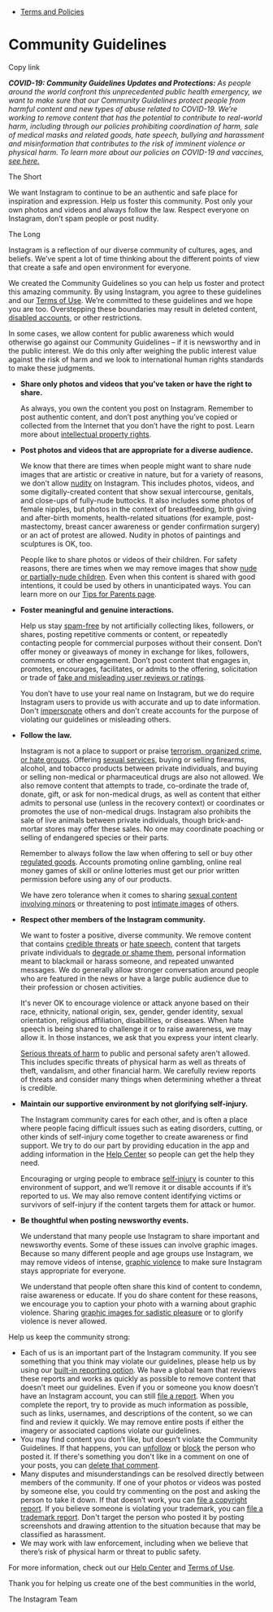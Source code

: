 *   [Terms and Policies](https://help.instagram.com/1417489251945243/?helpref=breadcrumb)

Community Guidelines
====================

Copy link

_**COVID-19: Community Guidelines Updates and Protections:** As people around the world confront this unprecedented public health emergency, we want to make sure that our Community Guidelines protect people from harmful content and new types of abuse related to COVID-19. We’re working to remove content that has the potential to contribute to real-world harm, including through our policies prohibiting coordination of harm, sale of medical masks and related goods, hate speech, bullying and harassment and misinformation that contributes to the risk of imminent violence or physical harm. To learn more about our policies on COVID-19 and vaccines, [see here.](https://help.instagram.com/697825587576762?helpref=faq_content)_

The Short

We want Instagram to continue to be an authentic and safe place for inspiration and expression. Help us foster this community. Post only your own photos and videos and always follow the law. Respect everyone on Instagram, don’t spam people or post nudity.

The Long

Instagram is a reflection of our diverse community of cultures, ages, and beliefs. We’ve spent a lot of time thinking about the different points of view that create a safe and open environment for everyone.

We created the Community Guidelines so you can help us foster and protect this amazing community. By using Instagram, you agree to these guidelines and our [Terms of Use](https://www.instagram.com/legal/terms). We’re committed to these guidelines and we hope you are too. Overstepping these boundaries may result in deleted content, [disabled accounts](https://help.instagram.com/366993040048856?helpref=faq_content), or other restrictions.

In some cases, we allow content for public awareness which would otherwise go against our Community Guidelines – if it is newsworthy and in the public interest. We do this only after weighing the public interest value against the risk of harm and we look to international human rights standards to make these judgments.

*   **Share only photos and videos that you’ve taken or have the right to share.**
    
    As always, you own the content you post on Instagram. Remember to post authentic content, and don’t post anything you’ve copied or collected from the Internet that you don’t have the right to post. Learn more about [intellectual property rights](https://help.instagram.com/126382350847838?helpref=faq_content).
    
*   **Post photos and videos that are appropriate for a diverse audience.**
    
    We know that there are times when people might want to share nude images that are artistic or creative in nature, but for a variety of reasons, we don’t allow [nudity](https://l.instagram.com/?u=https%3A%2F%2Fwww.facebook.com%2Fcommunitystandards%2Fadult_nudity_sexual_activity&e=AT1YsgSMQJqG2HFiETkLT1gg9hr_-jvmt56bBr2yVqt8MQfZhy9hjDs559T0Gf18LwQTbCMEXZX1Tu2C5AWwmvs_134nJYcWZKPk_iIO42DfkElRT3EHjovEe17vWHtIhKiVfUznxM5TsGhkwqcMAjhhpUHU0mVSxCX4xg) on Instagram. This includes photos, videos, and some digitally-created content that show sexual intercourse, genitals, and close-ups of fully-nude buttocks. It also includes some photos of female nipples, but photos in the context of breastfeeding, birth giving and after-birth moments, health-related situations (for example, post-mastectomy, breast cancer awareness or gender confirmation surgery) or an act of protest are allowed. Nudity in photos of paintings and sculptures is OK, too.
    
    People like to share photos or videos of their children. For safety reasons, there are times when we may remove images that show [nude or partially-nude children](https://l.instagram.com/?u=https%3A%2F%2Fwww.facebook.com%2Fcommunitystandards%2Fchild_nudity_sexual_exploitation&e=AT1YsgSMQJqG2HFiETkLT1gg9hr_-jvmt56bBr2yVqt8MQfZhy9hjDs559T0Gf18LwQTbCMEXZX1Tu2C5AWwmvs_134nJYcWZKPk_iIO42DfkElRT3EHjovEe17vWHtIhKiVfUznxM5TsGhkwqcMAjhhpUHU0mVSxCX4xg). Even when this content is shared with good intentions, it could be used by others in unanticipated ways. You can learn more on our [Tips for Parents page](https://help.instagram.com/154475974694511/?helpref=faq_content).
    
*   **Foster meaningful and genuine interactions.**
    
    Help us stay [spam-free](https://l.instagram.com/?u=https%3A%2F%2Fwww.facebook.com%2Fcommunitystandards%2Fspam&e=AT1YsgSMQJqG2HFiETkLT1gg9hr_-jvmt56bBr2yVqt8MQfZhy9hjDs559T0Gf18LwQTbCMEXZX1Tu2C5AWwmvs_134nJYcWZKPk_iIO42DfkElRT3EHjovEe17vWHtIhKiVfUznxM5TsGhkwqcMAjhhpUHU0mVSxCX4xg) by not artificially collecting likes, followers, or shares, posting repetitive comments or content, or repeatedly contacting people for commercial purposes without their consent. Don’t offer money or giveaways of money in exchange for likes, followers, comments or other engagement. Don’t post content that engages in, promotes, encourages, facilitates, or admits to the offering, solicitation or trade of [fake and misleading user reviews or ratings](https://l.instagram.com/?u=https%3A%2F%2Fwww.facebook.com%2Fcommunitystandards%2Ffraud_deception&e=AT1YsgSMQJqG2HFiETkLT1gg9hr_-jvmt56bBr2yVqt8MQfZhy9hjDs559T0Gf18LwQTbCMEXZX1Tu2C5AWwmvs_134nJYcWZKPk_iIO42DfkElRT3EHjovEe17vWHtIhKiVfUznxM5TsGhkwqcMAjhhpUHU0mVSxCX4xg).
    
    You don’t have to use your real name on Instagram, but we do require Instagram users to provide us with accurate and up to date information. Don't [impersonate](https://l.instagram.com/?u=https%3A%2F%2Fwww.facebook.com%2Fcommunitystandards%2Fmisrepresentation&e=AT1YsgSMQJqG2HFiETkLT1gg9hr_-jvmt56bBr2yVqt8MQfZhy9hjDs559T0Gf18LwQTbCMEXZX1Tu2C5AWwmvs_134nJYcWZKPk_iIO42DfkElRT3EHjovEe17vWHtIhKiVfUznxM5TsGhkwqcMAjhhpUHU0mVSxCX4xg) others and don't create accounts for the purpose of violating our guidelines or misleading others.
    
*   **Follow the law.**
    
    Instagram is not a place to support or praise [terrorism, organized crime, or hate groups](https://l.instagram.com/?u=https%3A%2F%2Fwww.facebook.com%2Fcommunitystandards%2Fdangerous_individuals_organizations&e=AT1YsgSMQJqG2HFiETkLT1gg9hr_-jvmt56bBr2yVqt8MQfZhy9hjDs559T0Gf18LwQTbCMEXZX1Tu2C5AWwmvs_134nJYcWZKPk_iIO42DfkElRT3EHjovEe17vWHtIhKiVfUznxM5TsGhkwqcMAjhhpUHU0mVSxCX4xg). Offering [sexual services](https://l.instagram.com/?u=https%3A%2F%2Fwww.facebook.com%2Fcommunitystandards%2Fsexual_solicitation&e=AT1YsgSMQJqG2HFiETkLT1gg9hr_-jvmt56bBr2yVqt8MQfZhy9hjDs559T0Gf18LwQTbCMEXZX1Tu2C5AWwmvs_134nJYcWZKPk_iIO42DfkElRT3EHjovEe17vWHtIhKiVfUznxM5TsGhkwqcMAjhhpUHU0mVSxCX4xg), buying or selling firearms, alcohol, and tobacco products between private individuals, and buying or selling non-medical or pharmaceutical drugs are also not allowed. We also remove content that attempts to trade, co-ordinate the trade of, donate, gift, or ask for non-medical drugs, as well as content that either admits to personal use (unless in the recovery context) or coordinates or promotes the use of non-medical drugs. Instagram also prohibits the sale of live animals between private individuals, though brick-and-mortar stores may offer these sales. No one may coordinate poaching or selling of endangered species or their parts.
    
    Remember to always follow the law when offering to sell or buy other [regulated goods](https://l.instagram.com/?u=https%3A%2F%2Fwww.facebook.com%2Fcommunitystandards%2Fregulated_goods&e=AT1YsgSMQJqG2HFiETkLT1gg9hr_-jvmt56bBr2yVqt8MQfZhy9hjDs559T0Gf18LwQTbCMEXZX1Tu2C5AWwmvs_134nJYcWZKPk_iIO42DfkElRT3EHjovEe17vWHtIhKiVfUznxM5TsGhkwqcMAjhhpUHU0mVSxCX4xg). Accounts promoting online gambling, online real money games of skill or online lotteries must get our prior written permission before using any of our products.
    
    We have zero tolerance when it comes to sharing [sexual content involving minors](https://l.instagram.com/?u=https%3A%2F%2Fwww.facebook.com%2Fcommunitystandards%2Fchild_nudity_sexual_exploitation&e=AT1YsgSMQJqG2HFiETkLT1gg9hr_-jvmt56bBr2yVqt8MQfZhy9hjDs559T0Gf18LwQTbCMEXZX1Tu2C5AWwmvs_134nJYcWZKPk_iIO42DfkElRT3EHjovEe17vWHtIhKiVfUznxM5TsGhkwqcMAjhhpUHU0mVSxCX4xg) or threatening to post [intimate images](https://l.instagram.com/?u=https%3A%2F%2Fwww.facebook.com%2Fcommunitystandards%2Fsexual_exploitation_adults&e=AT1YsgSMQJqG2HFiETkLT1gg9hr_-jvmt56bBr2yVqt8MQfZhy9hjDs559T0Gf18LwQTbCMEXZX1Tu2C5AWwmvs_134nJYcWZKPk_iIO42DfkElRT3EHjovEe17vWHtIhKiVfUznxM5TsGhkwqcMAjhhpUHU0mVSxCX4xg) of others.
    
*   **Respect other members of the Instagram community.**
    
    We want to foster a positive, diverse community. We remove content that contains [credible threats](https://l.instagram.com/?u=https%3A%2F%2Fwww.facebook.com%2Fcommunitystandards%2Fcredible_violence&e=AT1YsgSMQJqG2HFiETkLT1gg9hr_-jvmt56bBr2yVqt8MQfZhy9hjDs559T0Gf18LwQTbCMEXZX1Tu2C5AWwmvs_134nJYcWZKPk_iIO42DfkElRT3EHjovEe17vWHtIhKiVfUznxM5TsGhkwqcMAjhhpUHU0mVSxCX4xg) or [hate speech](https://l.instagram.com/?u=https%3A%2F%2Fwww.facebook.com%2Fcommunitystandards%2Fhate_speech&e=AT1YsgSMQJqG2HFiETkLT1gg9hr_-jvmt56bBr2yVqt8MQfZhy9hjDs559T0Gf18LwQTbCMEXZX1Tu2C5AWwmvs_134nJYcWZKPk_iIO42DfkElRT3EHjovEe17vWHtIhKiVfUznxM5TsGhkwqcMAjhhpUHU0mVSxCX4xg), content that targets private individuals to [degrade or shame them](https://l.instagram.com/?u=https%3A%2F%2Fwww.facebook.com%2Fcommunitystandards%2Fbullying&e=AT1YsgSMQJqG2HFiETkLT1gg9hr_-jvmt56bBr2yVqt8MQfZhy9hjDs559T0Gf18LwQTbCMEXZX1Tu2C5AWwmvs_134nJYcWZKPk_iIO42DfkElRT3EHjovEe17vWHtIhKiVfUznxM5TsGhkwqcMAjhhpUHU0mVSxCX4xg), personal information meant to blackmail or harass someone, and repeated unwanted messages. We do generally allow stronger conversation around people who are featured in the news or have a large public audience due to their profession or chosen activities.
    
    It's never OK to encourage violence or attack anyone based on their race, ethnicity, national origin, sex, gender, gender identity, sexual orientation, religious affiliation, disabilities, or diseases. When hate speech is being shared to challenge it or to raise awareness, we may allow it. In those instances, we ask that you express your intent clearly.
    
    [Serious threats of harm](https://l.instagram.com/?u=https%3A%2F%2Fwww.facebook.com%2Fcommunitystandards%2Fcredible_violence&e=AT1YsgSMQJqG2HFiETkLT1gg9hr_-jvmt56bBr2yVqt8MQfZhy9hjDs559T0Gf18LwQTbCMEXZX1Tu2C5AWwmvs_134nJYcWZKPk_iIO42DfkElRT3EHjovEe17vWHtIhKiVfUznxM5TsGhkwqcMAjhhpUHU0mVSxCX4xg) to public and personal safety aren't allowed. This includes specific threats of physical harm as well as threats of theft, vandalism, and other financial harm. We carefully review reports of threats and consider many things when determining whether a threat is credible.
    
*   **Maintain our supportive environment by not glorifying self-injury.**
    
    The Instagram community cares for each other, and is often a place where people facing difficult issues such as eating disorders, cutting, or other kinds of self-injury come together to create awareness or find support. We try to do our part by providing education in the app and adding information in the [Help Center](https://help.instagram.com/) so people can get the help they need.
    
    Encouraging or urging people to embrace [self-injury](https://l.instagram.com/?u=https%3A%2F%2Fwww.facebook.com%2Fcommunitystandards%2Fsuicide_self_injury_violence&e=AT1YsgSMQJqG2HFiETkLT1gg9hr_-jvmt56bBr2yVqt8MQfZhy9hjDs559T0Gf18LwQTbCMEXZX1Tu2C5AWwmvs_134nJYcWZKPk_iIO42DfkElRT3EHjovEe17vWHtIhKiVfUznxM5TsGhkwqcMAjhhpUHU0mVSxCX4xg) is counter to this environment of support, and we’ll remove it or disable accounts if it’s reported to us. We may also remove content identifying victims or survivors of self-injury if the content targets them for attack or humor.
    
*   **Be thoughtful when posting newsworthy events.**
    
    We understand that many people use Instagram to share important and newsworthy events. Some of these issues can involve graphic images. Because so many different people and age groups use Instagram, we may remove videos of intense, [graphic violence](https://l.instagram.com/?u=https%3A%2F%2Fwww.facebook.com%2Fcommunitystandards%2Fgraphic_violence&e=AT1YsgSMQJqG2HFiETkLT1gg9hr_-jvmt56bBr2yVqt8MQfZhy9hjDs559T0Gf18LwQTbCMEXZX1Tu2C5AWwmvs_134nJYcWZKPk_iIO42DfkElRT3EHjovEe17vWHtIhKiVfUznxM5TsGhkwqcMAjhhpUHU0mVSxCX4xg) to make sure Instagram stays appropriate for everyone.
    
    We understand that people often share this kind of content to condemn, raise awareness or educate. If you do share content for these reasons, we encourage you to caption your photo with a warning about graphic violence. Sharing [graphic images for sadistic pleasure](https://l.instagram.com/?u=https%3A%2F%2Fwww.facebook.com%2Fcommunitystandards%2Fcruel_insensitive&e=AT1YsgSMQJqG2HFiETkLT1gg9hr_-jvmt56bBr2yVqt8MQfZhy9hjDs559T0Gf18LwQTbCMEXZX1Tu2C5AWwmvs_134nJYcWZKPk_iIO42DfkElRT3EHjovEe17vWHtIhKiVfUznxM5TsGhkwqcMAjhhpUHU0mVSxCX4xg) or to glorify violence is never allowed.
    

Help us keep the community strong:

*   Each of us is an important part of the Instagram community. If you see something that you think may violate our guidelines, please help us by using our [built-in reporting option](https://help.instagram.com/165828726894770?helpref=faq_content). We have a global team that reviews these reports and works as quickly as possible to remove content that doesn’t meet our guidelines. Even if you or someone you know doesn’t have an Instagram account, you can still [file a report](https://help.instagram.com/contact/383679321740945). When you complete the report, try to provide as much information as possible, such as links, usernames, and descriptions of the content, so we can find and review it quickly. We may remove entire posts if either the imagery or associated captions violate our guidelines.
*   You may find content you don’t like, but doesn’t violate the Community Guidelines. If that happens, you can [unfollow](https://help.instagram.com/286340048138725?helpref=faq_content) or [block](https://help.instagram.com/426700567389543/?helpref=faq_content) the person who posted it. If there's something you don't like in a comment on one of your posts, you can [delete that comment](https://help.instagram.com/289098941190483?helpref=faq_content).
*   Many disputes and misunderstandings can be resolved directly between members of the community. If one of your photos or videos was posted by someone else, you could try commenting on the post and asking the person to take it down. If that doesn’t work, you can [file a copyright report](https://help.instagram.com/126382350847838?helpref=faq_content). If you believe someone is violating your trademark, you can [file a trademark report](https://help.instagram.com/222826637847963?helpref=faq_content). Don't target the person who posted it by posting screenshots and drawing attention to the situation because that may be classified as harassment.
*   We may work with law enforcement, including when we believe that there’s risk of physical harm or threat to public safety.

For more information, check out our [Help Center](https://help.instagram.com/) and [Terms of Use](https://l.instagram.com/?u=http%3A%2F%2Finstagram.com%2Flegal%2Fterms%2F%23&e=AT1YsgSMQJqG2HFiETkLT1gg9hr_-jvmt56bBr2yVqt8MQfZhy9hjDs559T0Gf18LwQTbCMEXZX1Tu2C5AWwmvs_134nJYcWZKPk_iIO42DfkElRT3EHjovEe17vWHtIhKiVfUznxM5TsGhkwqcMAjhhpUHU0mVSxCX4xg).

Thank you for helping us create one of the best communities in the world,

The Instagram Team